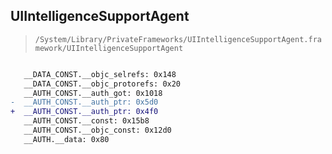 ## UIIntelligenceSupportAgent

> `/System/Library/PrivateFrameworks/UIIntelligenceSupportAgent.framework/UIIntelligenceSupportAgent`

```diff

   __DATA_CONST.__objc_selrefs: 0x148
   __DATA_CONST.__objc_protorefs: 0x20
   __AUTH_CONST.__auth_got: 0x1018
-  __AUTH_CONST.__auth_ptr: 0x5d0
+  __AUTH_CONST.__auth_ptr: 0x4f0
   __AUTH_CONST.__const: 0x15b8
   __AUTH_CONST.__objc_const: 0x12d0
   __AUTH.__data: 0x80

```

